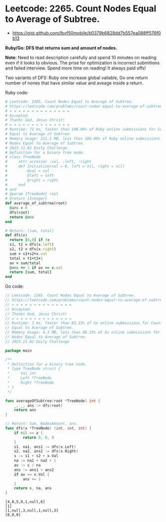 # Leetcode: 2265. Count Nodes Equal to Average of Subtree.

- https://gist.github.com/lbvf50mobile/b0379b6828dd7b557ea088ff576f0b13

**Ruby/Go: DFS that returns sum and amount of nodes.**

**Note:** Need to read description carefully and spend 10 minutes on reading
even if it looks to obvious. The prise for optimization is incorrect submitions
and failed interview. Spend more time on reading! It always paid offs!

Two variants of DFS: Ruby one increase global valiable, Go one return number of
nones that have similar value and aveage inside a return.

Ruby code:
```Ruby
# Leetcode: 2265. Count Nodes Equal to Average of Subtree.
# https://leetcode.com/problems/count-nodes-equal-to-average-of-subtree
# = = = = = = = = = = = = = =
# Accepted.
# Thanks God, Jesus Christ!
# = = = = = = = = = = = = = =
# Runtime: 72 ms, faster than 100.00% of Ruby online submissions for Count Nodes
# Equal to Average of Subtree.
# Memory Usage: 211.1 MB, less than 100.00% of Ruby online submissions for Count
# Nodes Equal to Average of Subtree.
# 2023.11.02 Daily Challenge.
# Definition for a binary tree node.
# class TreeNode
#     attr_accessor :val, :left, :right
#     def initialize(val = 0, left = nil, right = nil)
#         @val = val
#         @left = left
#         @right = right
#     end
# end
# @param {TreeNode} root
# @return {Integer}
def average_of_subtree(root)
  @ans = 0
  dfs(root)
  return @ans
end

# Return: [sum, total]
def dfs(x)
  return [0,0] if !x
  s1, t1 = dfs(x.left)
  s2, t2 = dfs(x.right)
  sum = s1+s2+x.val
  total = t1+t2+1
  av = sum/total
  @ans += 1 if av == x.val
  return [sum, total] 
end
```
Go code:
```Go
// Leetcode: 2265. Count Nodes Equal to Average of Subtree.
// https://leetcode.com/problems/count-nodes-equal-to-average-of-subtree
// = = = = = = = = = = = = = =
// Accepted.
// Thanks God, Jesus Christ!
// = = = = = = = = = = = = = =
// Runtime: 3 ms, faster than 83.33% of Go online submissions for Count Nodes
// Equal to Average of Subtree.
// Memory Usage: 4.3 MB, less than 88.33% of Go online submissions for Count
// Nodes Equal to Average of Subtree.
// 2023.11.02 Daily Challenge

package main

/**
 * Definition for a binary tree node.
 * type TreeNode struct {
 *     Val int
 *     Left *TreeNode
 *     Right *TreeNode
 * }
 */

func averageOfSubtree(root *TreeNode) int {
	_, _, ans := dfs(root)
	return ans
}

// Return: Sum, NodesAmount, ans.
func dfs(x *TreeNode) (int, int, int) {
	if nil == x {
		return 0, 0, 0
	}
	s1, na1, ans1 := dfs(x.Left)
	s2, na2, ans2 := dfs(x.Right)
	s := s1 + s2 + x.Val 
	na := na1 + na2 + 1
	av := s / na
	ans := ans1 + ans2
	if av == x.Val {
		ans += 1
	}
	return s, na, ans
}
```

```Tests
[4,8,5,0,1,null,6]
[1]
[1,null,3,null,1,null,3]
[0,0,0]
```
